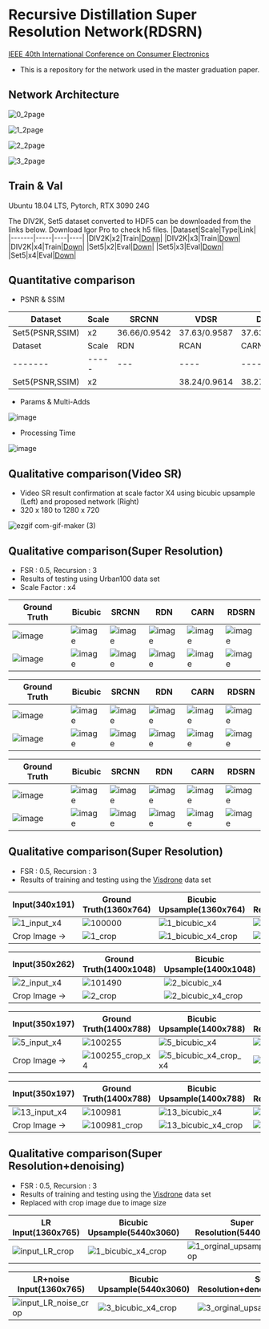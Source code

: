 # Recursive Distillation Super Resolution Network(RDSRN)
 [IEEE 40th International Conference on Consumer Electronics](https://www.icce.org/)
  * This is a repository for the network used in the master graduation paper.


## Network Architecture

![0_2page](https://user-images.githubusercontent.com/61686244/129152667-385afc5f-17dd-439b-a972-95af90b3ce85.png)

![1_2page](https://user-images.githubusercontent.com/61686244/129152680-2eacd3de-a94e-4f82-8361-9255b054a520.png)
 
![2_2page](https://user-images.githubusercontent.com/61686244/129152694-36082c55-c9c2-45d1-b37a-fed197393031.png)

![3_2page](https://user-images.githubusercontent.com/61686244/129152703-6b7fce12-baea-4a26-a0c6-41ba8c1adcf9.png)


  
## Train & Val
Ubuntu 18.04 LTS, Pytorch, RTX 3090 24G

The DIV2K, Set5 dataset converted to HDF5 can be downloaded from the links below.
Download Igor Pro to check h5 files.
|Dataset|Scale|Type|Link|
|-------|-----|----|----|
|DIV2K|x2|Train|[Down](https://www.dropbox.com/s/41sn4eie37hp6rh/DIV2K_x2.h5?dl=0)|
|DIV2K|x3|Train|[Down](https://www.dropbox.com/s/4piy2lvhrjb2e54/DIV2K_x3.h5?dl=0)|
|DIV2K|x4|Train|[Down](https://www.dropbox.com/s/ie4a6t7f9n5lgco/DIV2K_x4.h5?dl=0)|
|Set5|x2|Eval|[Down](https://www.dropbox.com/s/b7v5vis8duh9vwd/Set5_x2.h5?dl=0)|
|Set5|x3|Eval|[Down](https://www.dropbox.com/s/768b07ncpdfmgs6/Set5_x3.h5?dl=0)|
|Set5|x4|Eval|[Down](https://www.dropbox.com/s/rtu89xyatbb71qv/Set5_x4.h5?dl=0)|



## Quantitative comparison
 * PSNR & SSIM

|Dataset|Scale|SRCNN|VDSR|DRCN|DRRN|MemNet|
|-------|-----|-----|----|----|----|------|
|Set5(PSNR,SSIM)|x2|36.66/0.9542|37.63/0.9587|37.63/0.9588|37.74/0.9597|37.78/0.9597|
|Dataset|Scale|RDN|RCAN|CARN|CBPN|OURS|
|-------|-----|---|----|----|----|----|
|Set5(PSNR,SSIM)|x2||38.24/0.9614|38.27/0.9614|37.76/0.9590|37.90/0.9590|38.08/0.9610|

 
 * Params & Multi-Adds

![image](https://user-images.githubusercontent.com/61686244/129209904-4d76255a-a2ec-4b34-8bd9-9ac20335d1fe.png)

 * Processing Time

![image](https://user-images.githubusercontent.com/61686244/129210191-c1fe199b-efbc-465b-9e96-c32f706c6220.png)





## Qualitative comparison(Video SR)
 *  Video SR result confirmation at scale factor X4 using bicubic upsample (Left) and proposed network (Right)
 *  320 x 180 to 1280 x 720


![ezgif com-gif-maker (3)](https://user-images.githubusercontent.com/61686244/129530563-294e55b3-2db1-4aea-8dfd-97ecc94dbf8f.gif)

## Qualitative comparison(Super Resolution)
 * FSR : 0.5, Recursion : 3
 * Results of testing using Urban100 data set
 * Scale Factor : x4

|Ground Truth|Bicubic|SRCNN|RDN|CARN|RDSRN|
|------------|-------|-----|---|----|-----|
|![image](https://user-images.githubusercontent.com/61686244/131208523-2b913c1a-d8ea-40f5-84c1-8cf267d3c05d.png)|![image](https://user-images.githubusercontent.com/61686244/131208528-f4ca11ef-c461-4eca-827b-5a733b8da30f.png)|![image](https://user-images.githubusercontent.com/61686244/131208531-9f838e59-adb7-4986-b692-9bc86de9f600.png)|![image](https://user-images.githubusercontent.com/61686244/131208533-dbfd69d7-3ba9-449d-91d9-a0ad7ac7432b.png)|![image](https://user-images.githubusercontent.com/61686244/131208534-bf087cd4-58fd-4983-a5cf-7cad256fefc2.png)|![image](https://user-images.githubusercontent.com/61686244/131208536-1ef2f375-51e6-4d64-becd-8cb501753ab7.png)|
|![image](https://user-images.githubusercontent.com/61686244/131208557-9e9dcc36-2117-4365-831a-2f1317be8a61.png)|![image](https://user-images.githubusercontent.com/61686244/131208559-d0089edc-afad-4d39-95cd-a6a4e856a12d.png)|![image](https://user-images.githubusercontent.com/61686244/131208560-ef5daa2d-7eda-41bf-b25b-30cd119f6942.png)|![image](https://user-images.githubusercontent.com/61686244/131208563-12900531-410f-4b4e-8af0-ba0e7f893cab.png)|![image](https://user-images.githubusercontent.com/61686244/131208565-932cc492-f517-46ed-a3ac-71b482606953.png)|![image](https://user-images.githubusercontent.com/61686244/131208568-76999655-c47b-4175-97c5-11c56b981716.png)|

|Ground Truth|Bicubic|SRCNN|RDN|CARN|RDSRN|
|------------|-------|-----|---|----|-----|
|![image](https://user-images.githubusercontent.com/61686244/131208577-a6b9c116-5363-417d-80d2-684281348214.png)|![image](https://user-images.githubusercontent.com/61686244/131208579-34691a05-d9a9-468e-bdd0-112539f34ef7.png)|![image](https://user-images.githubusercontent.com/61686244/131208583-cdc87aa6-4b8a-4acf-a232-3feefbc02e7a.png)|![image](https://user-images.githubusercontent.com/61686244/131208585-644e8513-38a5-4e7a-aea0-f8fd65b1c800.png)|![image](https://user-images.githubusercontent.com/61686244/131208588-442d05d2-9ace-4a89-bcb4-d7e885968657.png)|![image](https://user-images.githubusercontent.com/61686244/131208593-e0674d27-15eb-4fdf-afe5-cd1fad42dd3f.png)|
|![image](https://user-images.githubusercontent.com/61686244/131208595-111ee0d1-4e33-4678-88fc-345d3d712c98.png)|![image](https://user-images.githubusercontent.com/61686244/131208605-c2934ec7-4c8a-471c-b0b9-fc6d18f57220.png)|![image](https://user-images.githubusercontent.com/61686244/131208607-73cde5f3-19e2-4f50-bd42-2cdf5775560c.png)|![image](https://user-images.githubusercontent.com/61686244/131208610-4b887a39-0b81-479d-aa2e-fe8711b66a24.png)|![image](https://user-images.githubusercontent.com/61686244/131208612-e4b93452-10e1-4c55-adae-23a6b353bcf2.png)|![image](https://user-images.githubusercontent.com/61686244/131208617-7e12062a-658c-4945-8b9c-6d933fe1dd77.png)|

|Ground Truth|Bicubic|SRCNN|RDN|CARN|RDSRN|
|------------|-------|-----|---|----|-----|
|![image](https://user-images.githubusercontent.com/61686244/131208641-176f1c31-776b-4ae6-b783-ae80753e7793.png)|![image](https://user-images.githubusercontent.com/61686244/131208643-28795498-ef76-41c7-ba39-5bda38c5439b.png)|![image](https://user-images.githubusercontent.com/61686244/131208645-04d80fd6-97f8-43d3-a1a2-93b03996f78d.png)|![image](https://user-images.githubusercontent.com/61686244/131208646-52ec28c0-0266-48a0-85c2-271cacb86340.png)|![image](https://user-images.githubusercontent.com/61686244/131208649-a45fa70d-1599-4181-ba3c-5b66726b250a.png)|![image](https://user-images.githubusercontent.com/61686244/131208651-6c452415-0194-4037-ac00-15a4906af703.png)|
|![image](https://user-images.githubusercontent.com/61686244/131208654-aba498b9-3661-40aa-adcc-c1bb01cbec5d.png)|![image](https://user-images.githubusercontent.com/61686244/131208655-7a2f7546-e3bb-4104-8b79-6ba010fa06b2.png)|![image](https://user-images.githubusercontent.com/61686244/131208658-8035dc2c-e19b-464f-a8d7-90ede596cfd8.png)|![image](https://user-images.githubusercontent.com/61686244/131208660-df733c34-a35b-486a-bf92-48bbf998b139.png)|![image](https://user-images.githubusercontent.com/61686244/131208662-27973812-6c4e-46dc-b814-c0aecdf85737.png)|![image](https://user-images.githubusercontent.com/61686244/131208663-975b4567-e98e-497f-9abe-948f94b46d0a.png)|


























  







## Qualitative comparison(Super Resolution)
 * FSR : 0.5, Recursion : 3
 * Results of training and testing using the [Visdrone](http://aiskyeye.com/) data set

|Input(340x191)|Ground Truth(1360x764)|Bicubic Upsample(1360x764)|Super Resolution(1360x764)|
|-----|------------|----------------|----------------|
|![1_input_x4](https://user-images.githubusercontent.com/61686244/129197359-a44233f5-54dc-424c-bf63-b265b2c9cd97.png)|![100000](https://user-images.githubusercontent.com/61686244/129200210-c6452137-cb3c-4cdd-a08b-8fd88e5b44b0.png)|![1_bicubic_x4](https://user-images.githubusercontent.com/61686244/129200248-84e4bee7-1a37-4263-80fc-8539854c6698.png)|![1_SR_x4](https://user-images.githubusercontent.com/61686244/129206053-76832f7e-2fc4-4676-8971-4965dbd9d28b.png)|
|Crop Image ->|![1_crop](https://user-images.githubusercontent.com/61686244/129200401-ec4a2999-2bc3-4175-8070-d84b3d4397d2.png)|![1_bicubic_x4_crop](https://user-images.githubusercontent.com/61686244/129200438-78d94715-4624-4860-a0a9-260b68c1c2af.png)|![1_SR_x4_x4_crop](https://user-images.githubusercontent.com/61686244/129206117-e1d5939e-5794-439e-b50c-9485b9dc63cf.png)|

|Input(350x262)|Ground Truth(1400x1048)|Bicubic Upsample(1400x1048)|Super Resolution(1400x1048)|
|-----|------------|----------------|----------------|
|![2_input_x4](https://user-images.githubusercontent.com/61686244/129201568-2390e4f8-e983-46a8-8063-501dc9337d85.png)|![101490](https://user-images.githubusercontent.com/61686244/129201499-3010f8e8-4ea0-4625-b495-a311f450a0f0.png)|![2_bicubic_x4](https://user-images.githubusercontent.com/61686244/129201611-7f7f59f3-4b9a-4a94-bb11-aea788e6b169.png)|![2_SR_x4](https://user-images.githubusercontent.com/61686244/129201718-5a7d61cb-7a6a-4c1e-a1cc-f9fb3d0c946e.png)
|Crop Image ->|![2_crop](https://user-images.githubusercontent.com/61686244/129201771-7c0e0126-ec82-407c-8f51-a8b27febc9d7.png)|![2_bicubic_x4_crop](https://user-images.githubusercontent.com/61686244/129201794-01d067be-8cd9-4af6-81b0-8c78f7e2f57f.png)|![2_SR_crop_x4](https://user-images.githubusercontent.com/61686244/129201815-9dc7f241-eb17-4983-9b10-5c07f3c8b6c7.png)|

|Input(350x197)|Ground Truth(1400x788)|Bicubic Upsample(1400x788)|Super Resolution(1400x788)|
|-----|------------|----------------|----------------|
|![5_input_x4](https://user-images.githubusercontent.com/61686244/129204018-8bb72553-94b6-4106-b7b6-1d9cca06245b.png)|![100255](https://user-images.githubusercontent.com/61686244/129203781-a692ffad-b309-4d5f-a597-ebb1b1df626e.png)|![5_bicubic_x4](https://user-images.githubusercontent.com/61686244/129204058-c98e0f7f-96fc-49e1-9eb4-fd7058d0e300.png)|![5_SR_x4](https://user-images.githubusercontent.com/61686244/129205673-50edabcf-c4d7-4f34-801f-42e21f3f94ef.png)|
|Crop Image ->|![100255_crop_x4](https://user-images.githubusercontent.com/61686244/129204143-27f42006-3656-4023-a6d2-e419254c0080.png)|![5_bicubic_x4_crop_x4](https://user-images.githubusercontent.com/61686244/129204172-84bb5cc6-9da6-4262-8bd3-aaa3ff88cf09.png)|![5_SR_x4_crop_x4](https://user-images.githubusercontent.com/61686244/129205767-d106d44e-8047-49bc-8789-7a43e3f78ad2.png)|

|Input(350x197)|Ground Truth(1400x788)|Bicubic Upsample(1400x788)|Super Resolution(1400x788)|
|-----|------------|----------------|----------------|
|![13_input_x4](https://user-images.githubusercontent.com/61686244/129206595-d3b75a79-f3a7-4e15-af54-3759518f32c5.png)|![100981](https://user-images.githubusercontent.com/61686244/129206679-cd2e70c3-86a3-4e34-831a-bd953de30ddc.png)|![13_bicubic_x4](https://user-images.githubusercontent.com/61686244/129206724-0a3bcd04-b440-4e5c-8ccc-92c5460420cb.png)|![13_SR_x4](https://user-images.githubusercontent.com/61686244/129206753-ae0eef7b-4e36-448a-a30d-df60210aa171.png)|
|Crop Image ->|![100981_crop](https://user-images.githubusercontent.com/61686244/129206804-7ceaf27b-10b9-412e-bce4-e50c702b3416.png)|![13_bicubic_x4_crop](https://user-images.githubusercontent.com/61686244/129206840-bd79d73a-dfa6-4dc4-a0be-14ec48b56382.png)|![13_SR_x4_crop](https://user-images.githubusercontent.com/61686244/129206875-59fc9e09-dec2-4df1-b055-1d9b4c769cec.png)|

## Qualitative comparison(Super Resolution+denoising)
 * FSR : 0.5, Recursion : 3
 * Results of training and testing using the [Visdrone](http://aiskyeye.com/) data set
 * Replaced with crop image due to image size


|LR Input(1360x765)|Bicubic Upsample(5440x3060)|Super Resolution(5440x3060)|
|---------------|---------------------------|---------------------------|
|![input_LR_crop](https://user-images.githubusercontent.com/61686244/129523899-045efb8c-f674-4c4d-a56e-d020a47d128a.png)|![1_bicubic_x4_crop](https://user-images.githubusercontent.com/61686244/129523911-00d07e25-5446-453a-b476-ce19d1a0da10.png)|![1_orginal_upsample_x4_crop](https://user-images.githubusercontent.com/61686244/129523928-195f7201-981e-4c2a-9568-edf01f657a9f.png)|

|LR+noise Input(1360x765)|Bicubic Upsample(5440x3060)|Super Resolution+denoising(5440x3060)|
|---------------|---------------------------|-------------------------------------|
|![input_LR_noise_crop](https://user-images.githubusercontent.com/61686244/129523971-b5ff8a97-3874-4e06-a2dd-0f6bf0148459.png)|![3_bicubic_x4_crop](https://user-images.githubusercontent.com/61686244/129523981-06d136c7-32b7-4694-be62-503d6f7c3c00.png)|![3_orginal_upsample_x4_crop](https://user-images.githubusercontent.com/61686244/129523991-d7db2951-786f-4adc-9c56-dd0344e59572.png)|











